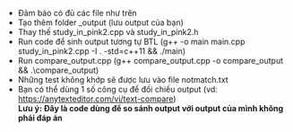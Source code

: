 - Đảm bảo có đủ các file như trên
- Tạo thêm folder _output (lưu output của bạn)
- Thay thế study_in_pink2.cpp và study_in_pink2.h
- Run code để sinh output tương tự BTL (g++ -o main main.cpp study_in_pink2.cpp -I . -std=c++11 && ./main)
- Run compare_output.cpp (g++ compare_output.cpp -o compare_output && .\compare_output)
- Những test không khớp sẽ được lưu vào file notmatch.txt
- Bạn có thể dùng 1 số công cụ để đối chiếu output (vd: https://anytexteditor.com/vi/text-compare)<br>
**Lưu ý: Đây là code dùng để so sánh output với output của mình không phải đáp án**
